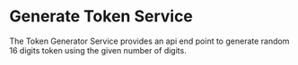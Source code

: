 # Generate Token Service
The Token Generator Service provides an api end point to generate random 16 digits token using the given number of digits.